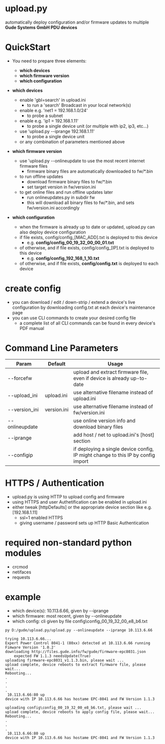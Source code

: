 # upload.py
automatically deploy configuration and/or firmware updates to multiple **Gude Systems GmbH PDU devices**


# QuickStart
- You need to prepare three elements:
  - **which devices**
  - **which firmware version**
  - **which configuration**


- **which devices**
  - enable 'gbl=search' in upload.ini
    - to run a 'search' Broadcast in your local network(s)
  - enable e.g. 'net1 = 192.168.1.0/24'
    - to probe a subnet
  - enable e.g. 'ip1 = 192.168.1.11' 
    - to probe a single device unit (or multiple with ip2, ip3, etc...)
  - use 'upload.py --iprange 192.168.1.11'
    - to probe a single device unit
  - or any combination of parameters mentioned above


- **which firmware version**
  - use 'upload.py --onlineupdate to use the most recent internet firmware files
    - firmware binary files are automatically downloaded to fw/*.bin
  - to run offline updates
    - download firmware binary files to fw/*.bin
    - set target version in fw/version.ini
  - to get online files and run offline updates later
    - run onlineupdates.py in subdir fw
    - this will download all binary files to fw/*.bin, and sets fw/version.ini accordingly


- **which configuration**
  - when the firmware is already up to date or updated, upload.py can also deploy device configuration
  - if file exists, config/config_[MAC_ADD].txt is deployed to this device
    - e.g. **config/config_00_19_32_00_00_01.txt**
  - of otherwise, and if file exists, config/config_[IP].txt is deployed to this device
    - e.g. **config/config_192_168_1_10.txt**
  - of otherwise, and if file exists, **config/config.txt** is deployed to each device
 
    
# create config
- you can download / edit / down-strip / extend a device's live configuration by downloading config.txt at each device's maintenance page
- you can use CLI commands to create your desired config file
  - a complete list of all CLI commands can be found in every device's PDF manual

# Command Line Parameters
| Param           | Default      | Usage
|-----------------|--------------|------------------
| --forcefw       |              | upload and extract firmware file, even if device is already up-to-date 
| --upload_ini    | upload.ini   | use alternative filename instead of upload.ini
| --version_ini   | version.ini  | use alternative filename instead of fw/version.ini
| --onlineupdate  |              | use online version info and download binary files
| --iprange       |              | add host / net to upload.ini's [host] section
| --configip      |              | if deploying a single device config, IP might change to this IP by config import 


# HTTPS / Authentication
- upload.py is using HTTP to upload config and firmware
- using HTTPS and user Authetification can be enabled in upload.ini 
- either tweak [httpDefaults] or the appropriate device section like e.g. [192.168.1.11]
  - ssl=1 enabled HTTPS
  - giving username / password sets up HTTP Basic Authentication 

# required non-standard python modules
- crcmod
- netifaces
- requests

# example
- which device(s): 10.113.6.66, given by --iprange
- which firmware: most recent, given by --onlineupdate
- which config: cli given by file config\config_00_19_32_00_e8_b6.txt

```
py D:/gude/upload.py/upload.py --onlineupdate --iprange 10.113.6.66
 
trying 10.113.6.66...
Expert Power Control 8041-1 (80xx) detected at 10.113.6.66 running Fimware Version '1.0.2'
downloading http://files.gude.info/fw/gude/firmware-epc8031.json
	expected FW 1.1.3 needsUpdate(True)
uploading firmware-epc8031_v1.1.3.bin, please wait ... 
upload complete, device reboots to extract firmware file, please wait...
Rebooting...
.
.
.
.
 10.113.6.66:80 up
device with IP 10.113.6.66 has hostame EPC-8041 and FW Version 1.1.3

uploading config\config_00_19_32_00_e8_b6.txt, please wait ... 
upload complete, device reboots to apply config file, please wait...
Rebooting...
.
.
.
 10.113.6.66:80 up
device with IP 10.113.6.66 has hostame EPC-8041 and FW Version 1.1.3
```

